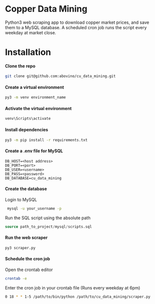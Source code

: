 # Copper Data Mining

Python3 web scraping app to download copper market prices, and save them to a MySQL database.  A scheduled cron job runs the script every weekday at market close.

# Installation

#### Clone the repo
```bash
git clone git@github.com:abovino/cu_data_mining.git
```

#### Create a virtual environment
```bash
py3 -m venv environment_name
```

#### Activate the virtual environment
```bash
venv\Scripts\activate
```

#### Install dependencies

```bash
py3 -m pip install -r requirements.txt
```
#### Create a .env file for MySQL
```
DB_HOST=<host address>
DB_PORT=<port>
DB_USER=<username>
DB_PASS=<password>
DB_DATABASE=cu_data_mining
```
#### Create the database
Login to MySQL

```bash
 mysql -u your_username -p
```
Run the SQL script using the absolute path

```sql
source path_to_project/mysql/scripts.sql
```
#### Run the web scraper
```bash
py3 scraper.py
```

#### Schedule the cron job
Open the crontab editor
```bash
crontab -e
```
Enter the cron job in your crontab file (Runs every weekday at 6pm)
```bash
0 18 * * 1-5 /path/to/bin/python /path/to/cu_data_mining/scraper.py
```
